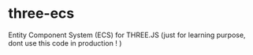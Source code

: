 # three-ecs

Entity Component System (ECS) for THREE.JS (just for learning purpose, dont use this code in production ! )